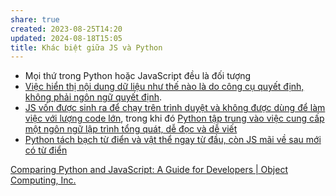 ```yaml
---
share: true
created: 2023-08-25T14:20
updated: 2024-08-18T15:05
title: Khác biệt giữa JS và Python
---
```

- Mọi thứ trong Python hoặc JavaScript đều là đối tượng
- [Việc hiển thị nội dung dữ liệu như thế nào là do công cụ quyết định, không phải ngôn ngữ quyết định](../../Vi%E1%BB%87c%20hi%E1%BB%83n%20th%E1%BB%8B%20n%E1%BB%99i%20dung%20d%E1%BB%AF%20li%E1%BB%87u%20nh%C6%B0%20th%E1%BA%BF%20n%C3%A0o%20l%C3%A0%20do%20c%C3%B4ng%20c%E1%BB%A5%20quy%E1%BA%BFt%20%C4%91%E1%BB%8Bnh,%20kh%C3%B4ng%20ph%E1%BA%A3i%20ng%C3%B4n%20ng%E1%BB%AF%20quy%E1%BA%BFt%20%C4%91%E1%BB%8Bnh.md).
- [JS vốn được sinh ra để chạy trên trình duyệt và không được dùng để làm việc với lượng code lớn](../../%C3%9D%20%C4%91%E1%BB%93%20thi%E1%BA%BFt%20k%E1%BA%BF/JS%20v%E1%BB%91n%20%C4%91%C6%B0%E1%BB%A3c%20sinh%20ra%20%C4%91%E1%BB%83%20ch%E1%BA%A1y%20tr%C3%AAn%20tr%C3%ACnh%20duy%E1%BB%87t%20v%C3%A0%20kh%C3%B4ng%20%C4%91%C6%B0%E1%BB%A3c%20d%C3%B9ng%20%C4%91%E1%BB%83%20l%C3%A0m%20vi%E1%BB%87c%20v%E1%BB%9Bi%20l%C6%B0%E1%BB%A3ng%20code%20l%E1%BB%9Bn.md), trong khi đó [Python tập trung vào việc cung cấp một ngôn ngữ lập trình tổng quát, dễ đọc và dễ viết](../../%C3%9D%20%C4%91%E1%BB%93%20thi%E1%BA%BFt%20k%E1%BA%BF/Python%20t%E1%BA%ADp%20trung%20v%C3%A0o%20vi%E1%BB%87c%20cung%20c%E1%BA%A5p%20m%E1%BB%99t%20ng%C3%B4n%20ng%E1%BB%AF%20l%E1%BA%ADp%20tr%C3%ACnh%20t%E1%BB%95ng%20qu%C3%A1t,%20d%E1%BB%85%20%C4%91%E1%BB%8Dc%20v%C3%A0%20d%E1%BB%85%20vi%E1%BA%BFt.md) 
- [Python tách bạch từ điển và vật thể ngay từ đầu, còn JS mãi về sau mới có từ điển](./V%E1%BB%81%20m%E1%BA%B7t%20tri%E1%BA%BFt%20l%C3%BD/Python%20t%C3%A1ch%20b%E1%BA%A1ch%20t%E1%BB%AB%20%C4%91i%E1%BB%83n%20v%C3%A0%20v%E1%BA%ADt%20th%E1%BB%83%20ngay%20t%E1%BB%AB%20%C4%91%E1%BA%A7u,%20c%C3%B2n%20JS%20m%C3%A3i%20v%E1%BB%81%20sau%20m%E1%BB%9Bi%20c%C3%B3%20t%E1%BB%AB%20%C4%91i%E1%BB%83n.md)

[Comparing Python and JavaScript: A Guide for Developers | Object Computing, Inc.](https://objectcomputing.com/resources/publications/sett/december-2020-comparing-python-and-javascript)

